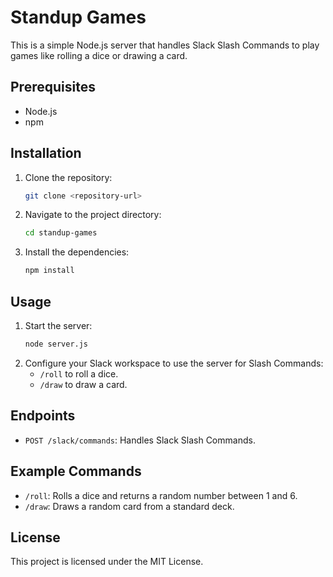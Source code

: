 # Standup Games

This is a simple Node.js server that handles Slack Slash Commands to play games like rolling a dice or drawing a card.

## Prerequisites

- Node.js
- npm

## Installation

1. Clone the repository:
   ```sh
   git clone <repository-url>
   ```
2. Navigate to the project directory:
   ```sh
   cd standup-games
   ```
3. Install the dependencies:
   ```sh
   npm install
   ```

## Usage

1. Start the server:
   ```sh
   node server.js
   ```
2. Configure your Slack workspace to use the server for Slash Commands:
   - `/roll` to roll a dice.
   - `/draw` to draw a card.

## Endpoints

- `POST /slack/commands`: Handles Slack Slash Commands.

## Example Commands

- `/roll`: Rolls a dice and returns a random number between 1 and 6.
- `/draw`: Draws a random card from a standard deck.

## License

This project is licensed under the MIT License.
